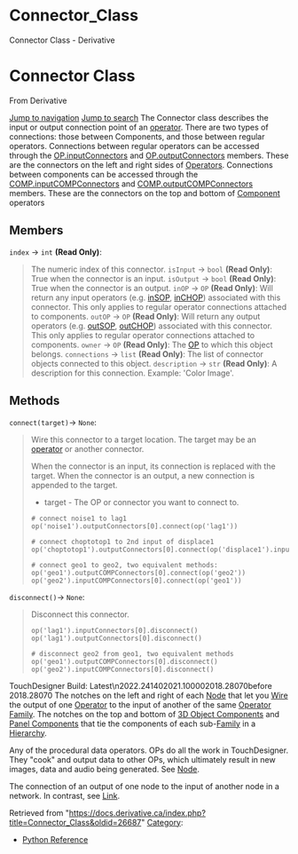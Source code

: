 

# Connector_Class

Connector Class - Derivative




# Connector Class
From Derivative

[Jump to navigation](#mw-head)
[Jump to search](#searchInput)
The Connector class describes the input or output connection point of an [operator](OP_Class.html#Connection "OP Class"). There are two types of connections: those between Components, and those between regular operators.
Connections between regular operators can be accessed through the [OP.inputConnectors](OP_Class.html#Connection "OP Class") and [OP.outputConnectors](OP_Class.html#Connection "OP Class") members. These are the connectors on the left and right sides of [Operators](Operator.html "Operator").
Connections between components can be accessed through the [COMP.inputCOMPConnectors](COMP_Class.html#Connection "COMP Class") and [COMP.outputCOMPConnectors](COMP_Class.html "COMP Class") members. These are the connectors on the top and bottom of [Component](Component.html "Component") operators
  

## Members
`index` → `int` **(Read Only)**:
> The numeric index of this connector.
`isInput` → `bool` **(Read Only)**:
> True when the connector is an input.
`isOutput` → `bool` **(Read Only)**:
> True when the connector is an output.
`inOP` → `OP` **(Read Only)**:
> Will return any input operators (e.g. [inSOP](https://docs.derivative.ca/InSOP_Class "InSOP Class"), [inCHOP](https://docs.derivative.ca/InCHOP_Class "InCHOP Class")) associated with this connector. This only applies to regular operator connections attached to components.
`outOP` → `OP` **(Read Only)**:
> Will return any output operators (e.g. [outSOP](https://docs.derivative.ca/OutSOP_Class "OutSOP Class"), [outCHOP](https://docs.derivative.ca/OutCHOP_Class "OutCHOP Class")) associated with this connector. This only applies to regular operator connections attached to components.
`owner` → `OP` **(Read Only)**:
> The [OP](OP_Class.html "OP Class") to which this object belongs.
`connections` → `list` **(Read Only)**:
> The list of connector objects connected to this object.
`description` → `str` **(Read Only)**:
> A description for this connection. Example: 'Color Image'.
## Methods
`connect(target)`→ `None`:
> Wire this connector to a target location. The target may be an [operator](OP_Class.html "OP Class") or another connector.
> 
> When the connector is an input, its connection is replaced with the target.
> When the connector is an output, a new connection is appended to the target.
> 
> * target - The OP or connector you want to connect to.
> 
> ```
> # connect noise1 to lag1
> op('noise1').outputConnectors[0].connect(op('lag1'))
> 
> # connect choptotop1 to 2nd input of displace1
> op('choptotop1').outputConnectors[0].connect(op('displace1').inputConnectors[1])
> 
> # connect geo1 to geo2, two equivalent methods:
> op('geo1').outputCOMPConnectors[0].connect(op('geo2'))
> op('geo2').inputCOMPConnectors[0].connect(op('geo1'))
> 
> ```
`disconnect()`→ `None`:
> Disconnect this connector.
> 
> ```
> op('lag1').inputConnectors[0].disconnect()
> op('lag1').outputConnectors[0].disconnect()
> 
> # disconnect geo2 from geo1, two equivalent methods
> op('geo1').outputCOMPConnectors[0].disconnect()
> op('geo2').inputCOMPConnectors[0].disconnect()
> 
> ```
TouchDesigner Build: Latest\n2022.241402021.100002018.28070before 2018.28070
The notches on the left and right of each [Node](Node.html "Node") that let you [Wire](Wire.html "Wire") the output of one [Operator](Operator.html "Operator") to the input of another of the same [Operator Family](Operator.html "Operator"). The notches on the top and bottom of [3D Object Components](Object.html "Object") and [Panel Components](Panel_Component.html "Panel Component") that tie the components of each sub-[Family](Operator_Family.html "Operator Family") in a [Hierarchy](Hierarchy.html "Hierarchy").

Any of the procedural data operators. OPs do all the work in TouchDesigner. They "cook" and output data to other OPs, which ultimately result in new images, data and audio being generated. See [Node](Node.html "Node").

The connection of an output of one node to the input of another node in a network. In contrast, see [Link](Link.html "Link").

Retrieved from "<https://docs.derivative.ca/index.php?title=Connector_Class&oldid=26687>"
[Category](Special_Categories.html "Special:Categories"):
* [Python Reference](Category_Python_Reference.html "Category:Python Reference")